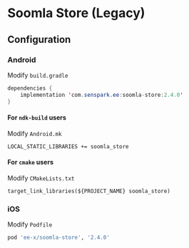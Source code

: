 # Soomla Store (Legacy)
## Configuration
### Android
Modify `build.gradle`
```java
dependencies {
    implementation 'com.senspark.ee:soomla-store:2.4.0'
}
```

#### For `ndk-build` users
Modify `Android.mk`
```
LOCAL_STATIC_LIBRARIES += soomla_store
```

#### For `cmake` users
Modify `CMakeLists.txt`
```
target_link_libraries(${PROJECT_NAME} soomla_store)
```

### iOS
Modify `Podfile`
```ruby
pod 'ee-x/soomla-store', '2.4.0'
```